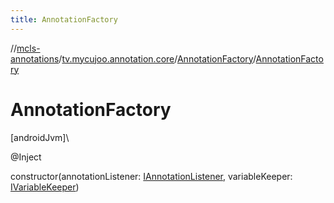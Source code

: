 ```yaml
---
title: AnnotationFactory
---
```

//[mcls-annotations](../../../index.html)/[tv.mycujoo.annotation.core](../index.html)/[AnnotationFactory](index.html)/[AnnotationFactory](-annotation-factory.html)



# AnnotationFactory



[androidJvm]\




@Inject



constructor(annotationListener: [IAnnotationListener](../-i-annotation-listener/index.html), variableKeeper: [IVariableKeeper](../../tv.mycujoo.annotation.manager/-i-variable-keeper/index.html))




